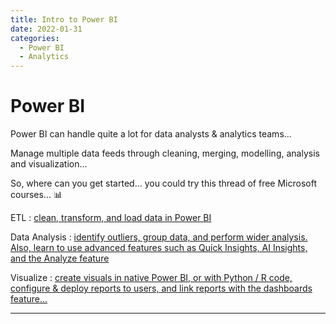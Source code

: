 ```yaml
---
title: Intro to Power BI  
date: 2022-01-31
categories:
  - Power BI
  - Analytics
---
```


# Power BI

Power BI can handle quite a lot for data analysts & analytics teams...

Manage multiple data feeds through cleaning, merging, modelling, analysis and visualization...

So, where can you get started... you could try this thread of free Microsoft courses... 📊

ETL : [clean, transform, and load data in Power BI](https://learn.microsoft.com/en-us/training/paths/prepare-data-power-bi/?ns-enrollment-type=Collection&ns-enrollment-id=djwu3eywpk4nm)

Data Analysis : [identify outliers, group data, and perform wider analysis. Also, learn to use advanced features such as Quick Insights, AI Insights, and the Analyze feature](https://learn.microsoft.com/en-us/training/paths/perform-analytics-power-bi/?ns-enrollment-type=Collection&ns-enrollment-id=djwu3eywpk4nm)

Visualize : [create visuals in native Power BI, or with Python / R code, configure & deploy reports to users, and link reports with the dashboards feature...](https://learn.microsoft.com/en-us/training/paths/visualize-data-power-bi/?ns-enrollment-type=Collection&ns-enrollment-id=djwu3eywpk4nm)

---

